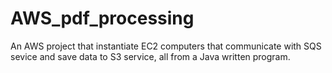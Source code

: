# AWS_pdf_processing
An AWS project that instantiate EC2 computers that communicate with SQS sevice and save data to S3 service, all from a Java written program.

